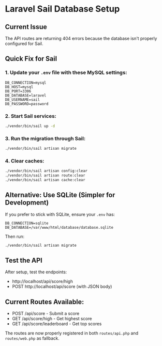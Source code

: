 # Laravel Sail Database Setup

## Current Issue
The API routes are returning 404 errors because the database isn't properly configured for Sail.

## Quick Fix for Sail

### 1. Update your `.env` file with these MySQL settings:

```env
DB_CONNECTION=mysql
DB_HOST=mysql
DB_PORT=3306
DB_DATABASE=laravel
DB_USERNAME=sail
DB_PASSWORD=password
```

### 2. Start Sail services:
```bash
./vendor/bin/sail up -d
```

### 3. Run the migration through Sail:
```bash
./vendor/bin/sail artisan migrate
```

### 4. Clear caches:
```bash
./vendor/bin/sail artisan config:clear
./vendor/bin/sail artisan route:clear
./vendor/bin/sail artisan cache:clear
```

## Alternative: Use SQLite (Simpler for Development)

If you prefer to stick with SQLite, ensure your `.env` has:

```env
DB_CONNECTION=sqlite
DB_DATABASE=/var/www/html/database/database.sqlite
```

Then run:
```bash
./vendor/bin/sail artisan migrate
```

## Test the API

After setup, test the endpoints:
- http://localhost/api/score/high
- POST http://localhost/api/score (with JSON body)

## Current Routes Available:
- POST /api/score - Submit a score
- GET /api/score/high - Get highest score  
- GET /api/score/leaderboard - Get top scores

The routes are now properly registered in both `routes/api.php` and `routes/web.php` as fallback.
